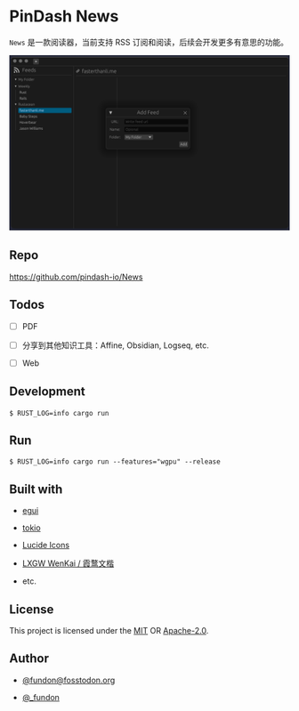 # PinDash News

`News` 是一款阅读器，当前支持 RSS 订阅和阅读，后续会开发更多有意思的功能。

![App](screenshot.png)

## Repo

https://github.com/pindash-io/News

## Todos

* [ ] PDF

* [ ] 分享到其他知识工具：Affine, Obsidian, Logseq, etc.

* [ ] Web

## Development

```console
$ RUST_LOG=info cargo run
```

## Run

```console
$ RUST_LOG=info cargo run --features="wgpu" --release
```

## Built with

* [egui](https://www.egui.rs/)

* [tokio](https://tokio.rs/)

* [Lucide Icons](https://lucide.dev/)

* [LXGW WenKai / 霞鹜文楷](https://github.com/lxgw/LxgwWenKai)

* etc.

## License

This project is licensed under the [MIT](LICENSE-MIT) OR [Apache-2.0](LICENSE-APACHE).

## Author

- [@fundon@fosstodon.org](https://fosstodon.org/@fundon)

- [@\_fundon](https://twitter.com/_fundon)
